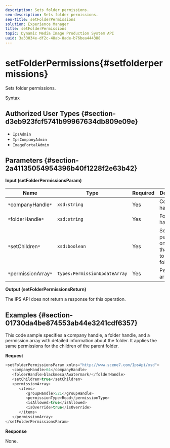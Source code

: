 ```yaml
---
description: Sets folder permissions.
seo-description: Sets folder permissions.
seo-title: setFolderPermissions
solution: Experience Manager
title: setFolderPermissions
topic: Dynamic Media Image Production System API
uuid: 3a33034e-df2c-48ab-8ade-b76bea444388
---
```


# setFolderPermissions{#setfolderpermissions}

Sets folder permissions.

 Syntax 

## Authorized User Types {#section-d3eb923fcf5741b99967634db809e09e}

* `IpsAdmin` 
* `IpsCompanyAdmin` 
* `ImagePortalAdmin`

## Parameters {#section-2a41135054954396b40f1228f2e63b42}

**Input (setFolderPermissionsParam)** 

|  Name  | Type  | Required  | Description  |
|---|---|---|---|
|  `*`companyHandle`*`  | `xsd:string`  | Yes  | Company handle.  |
|  `*`folderHandle`*`  | `xsd:string`  | Yes  | Folder handle.  |
|  `*`setChildren`*`  | `xsd:boolean`  | Yes  | Sets permissions on children that belong to the folder.  |
|  `*`permissionArray`*`  | `types:PermissionUpdateArray`  | Yes  | Permissions array.  |

**Output (setFolderPermissionsReturn)**

The IPS API does not return a response for this operation.

## Examples {#section-01730da4be874553ab44e3241cdf6357}

This code sample specifies a company handle, a folder handle, and a permission array with detailed information about the folder. It applies the same permissions for the children of the parent folder.

**Request** 

```java
<setFolderPermissionsParam xmlns="http://www.scene7.com/IpsApi/xsd">
   <companyHandle>64</companyHandle>
   <folderHandle>blackmesa/Awatermark/</folderHandle>
   <setChildren>true</setChildren>
   <permissionArray>
      <items>
         <groupHandle>521</groupHandle>
         <permissionType>Read</permissionType>
         <isAllowed>true</isAllowed>
         <isOverride>true</isOverride>
      </items>
   </permissionArray>
</setFolderPermissionsParam>
```

**Response**

None. 
